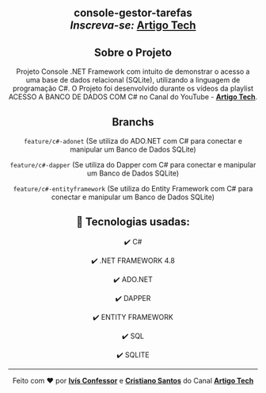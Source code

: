 <h2 align="center">
    console-gestor-tarefas
    <br />
    <strong><em>Inscreva-se: </em><a href="https://youtube.com/artigotech?sub_confirmation=1">Artigo Tech</a></strong>
</h1>

<div align="center">

## Sobre o Projeto

<p>
    Projeto Console .NET Framework com intuito de demonstrar o acesso a uma base de dados relacional (SQLite), utilizando a linguagem de programação C#.
    O Projeto foi desenvolvido durante os vídeos da playlist ACESSO A BANCO DE DADOS COM C# no Canal do YouTube - <strong><a href="https://www.youtube.com/playlist?list=PLzomD1iIig0TIVVYlSj9_q8hQpsTWK0FK">Artigo Tech</a></strong>.
    <br />
</p>

</div>

<div align="center">

## Branchs

`feature/c#-adonet` (Se utiliza do ADO.NET com C# para conectar e manipular um Banco de Dados SQLite)

`feature/c#-dapper` (Se utiliza do Dapper com C# para conectar e manipular um Banco de Dados SQLite)
 
`feature/c#-entityframework` (Se utiliza do Entity Framework com C# para conectar e manipular um Banco de Dados SQLite)

</div>

<div align="center">

<div align="center">

## 🚀 Tecnologias usadas:

✔️ C#

✔️ .NET FRAMEWORK 4.8

✔️ ADO.NET

✔️ DAPPER

✔️ ENTITY FRAMEWORK

✔️ SQL

✔️ SQLITE

</div>

<hr />

<div align="center">
    Feito com <span role="img" aria-label="coração">❤️</span> por <strong><a href="https://www.linkedin.com/in/ivisconfessor/">Ivís Confessor</a></strong> e
    <strong><a href="https://www.linkedin.com/in/cristianoalvessantos/">Cristiano Santos</a></strong> do Canal <strong><a href="https://youtube.com/artigotech?sub_confirmation=1">Artigo Tech</a></strong>
</div>

